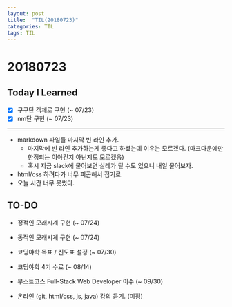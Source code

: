 ```yaml
---
layout: post
title:  "TIL(20180723)"
categories: TIL
tags: TIL
---
```

# 20180723
## Today I Learned
* [x] 구구단 객체로 구현 (~ 07/23)
* [x] nm단 구현 (~ 07/23)

***

- markdown 파일들 마지막 빈 라인 추가.
    - 마지막에 빈 라인 추가하는게 좋다고 하셨는데 이유는 모르겠다. (마크다운에만 한정되는 이야긴지 아닌지도 모르겠음)
    - 혹시 지금 slack에 물어보면 실례가 될 수도 있으니 내일 물어보자.
- html/css 하려다가 너무 피곤해서 접기로.
- 오늘 시간 너무 못썼다.

## TO-DO
- 정적인 모래시계 구현 (~ 07/24)
- 동적인 모래시계 구현 (~ 07/24)

- 코딩야학 목표 / 진도표 설정 (~ 07/30)
- 코딩야학 4기 수료 (~ 08/14)

- 부스트코스 Full-Stack Web Developer 이수 (~ 09/30)

- 온라인 (git, html/css, js, java) 강의 듣기. (미정)
